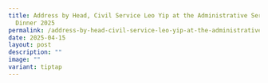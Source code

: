 ```yaml
---
title: Address by Head, Civil Service Leo Yip at the Administrative Service
  Dinner 2025
permalink: /address-by-head-civil-service-leo-yip-at-the-administrative-service-dinner-2025/
date: 2025-04-15
layout: post
description: ""
image: ""
variant: tiptap
---
```

